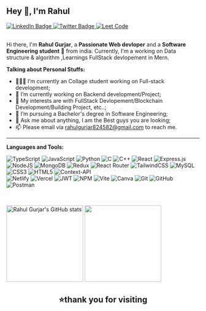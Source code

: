 ## Hey 👋, I'm Rahul

<div id="badges">
  <a href="https://www.linkedin.com/in/rahulgurjar247">
    <img src="https://img.shields.io/badge/LinkedIn-orange?style=for-the-badge&logo=linkedin&logoColor=white" alt="LinkedIn Badge"/>
  </a>
  <a href="https://twitter.com/RahulGurjar_247">
    <img src="https://img.shields.io/badge/Twitter-blue?style=for-the-badge&logo=twitter&logoColor=white" alt="Twitter Badge"/>
  </a>
  <a href="https://leetcode.com/u/Rahul_gurjar_247">
    <img src="https://img.shields.io/badge/Leetcode-yello?style=for-the-badge&logo=leetcode&logoColor=white" alt="Leet Code"/>
  </a>
</div>
<!-- <br /> -->
<br />

Hi there, I'm **Rahul Gurjar**, a **Passionate Web devloper** and a **Software Engineering student** 🚀 from india.  Currently, I'm a working on Data structure & algorithm ,Learnings FullStack devlopement in Mern.

 <!-- <img align="right" alt="GIF" src="https://i.pinimg.com/originals/e4/26/70/e426702edf874b181aced1e2fa5c6cde.gif" /> -->

**Talking about Personal Stuffs:**
- 👨🏽‍💻 I’m currently an Collage student working on Full-stack development;
- 🌱 I’m currently working on Backend development/Project; 
- 🤔 My interests are with FullStack Devlopement/Blockchain Development/Building Project, etc..;
- 💼 I’m pursuing a Bachelor's degree in Software Engineering;
- 💬 Ask me about anything, I am the Best guys you are looking;
- 📫 Please email via rahulgurjar824582@gmail.com to reach me.

---

**Languages and Tools:**  

![TypeScript](https://img.shields.io/badge/typescript-%23007ACC.svg?style=for-the-badge&logo=typescript&logoColor=white)
![JavaScript](https://img.shields.io/badge/javascript-%23323330.svg?style=for-the-badge&logo=javascript&logoColor=%23F7DF1E) 
![Python](https://img.shields.io/badge/python-3670A0?style=for-the-badge&logo=python&logoColor=ffdd54) 
![C](https://img.shields.io/badge/c-%2300599C.svg?style=for-the-badge&logo=c&logoColor=white) 
![C++](https://img.shields.io/badge/c++-%2300599C.svg?style=for-the-badge&logo=c%2B%2B&logoColor=white)
![React](https://img.shields.io/badge/react-%2320232a.svg?style=for-the-badge&logo=react&logoColor=%2361DAFB)
![Express.js](https://img.shields.io/badge/express.js-%23404d59.svg?style=for-the-badge&logo=express&logoColor=%2361DAFB)
![NodeJS](https://img.shields.io/badge/node.js-6DA55F?style=for-the-badge&logo=node.js&logoColor=white)
![MongoDB](https://img.shields.io/badge/MongoDB-%234ea94b.svg?style=for-the-badge&logo=mongodb&logoColor=white)
![Redux](https://img.shields.io/badge/redux-%23593d88.svg?style=for-the-badge&logo=redux&logoColor=white) 
![React Router](https://img.shields.io/badge/React_Router-CA4245?style=for-the-badge&logo=react-router&logoColor=white)
![TailwindCSS](https://img.shields.io/badge/tailwindcss-%2338B2AC.svg?style=for-the-badge&logo=tailwind-css&logoColor=white) 
![MySQL](https://img.shields.io/badge/mysql-4479A1.svg?style=for-the-badge&logo=mysql&logoColor=white) 
![CSS3](https://img.shields.io/badge/css3-%231572B6.svg?style=for-the-badge&logo=css3&logoColor=white)
![HTML5](https://img.shields.io/badge/html5-%23E34F26.svg?style=for-the-badge&logo=html5&logoColor=white)
![Context-API](https://img.shields.io/badge/Context--Api-000000?style=for-the-badge&logo=react)   
![Netlify](https://img.shields.io/badge/netlify-%23000000.svg?style=for-the-badge&logo=netlify&logoColor=#00C7B7)
![Vercel](https://img.shields.io/badge/vercel-%23000000.svg?style=for-the-badge&logo=vercel&logoColor=white) 
![JWT](https://img.shields.io/badge/JWT-black?style=for-the-badge&logo=JSON%20web%20tokens)
![NPM](https://img.shields.io/badge/NPM-%23CB3837.svg?style=for-the-badge&logo=npm&logoColor=white)
![Vite](https://img.shields.io/badge/vite-%23646CFF.svg?style=for-the-badge&logo=vite&logoColor=white) 
![Canva](https://img.shields.io/badge/Canva-%2300C4CC.svg?style=for-the-badge&logo=Canva&logoColor=white) 
![Git](https://img.shields.io/badge/git-%23F05033.svg?style=for-the-badge&logo=git&logoColor=white) 
![GitHub](https://img.shields.io/badge/github-%23121011.svg?style=for-the-badge&logo=github&logoColor=white) 
![Postman](https://img.shields.io/badge/Postman-FF6C37?style=for-the-badge&logo=postman&logoColor=white) 
 
  </br>
  <p align="left">
<img height="200px" src="https://github-readme-stats.vercel.app/api?username=rahulgurjar247&show_icons=true&count_private=true&title_color=ff0087&bg_color=fafbfc00&text_color=a2a2a2" alt="Rahul Gurjar's GitHub stats" />
<img align="centre" height="200px" src="https://github-readme-stats.vercel.app/api/top-langs/?username=rahulgurjar247&title_color=ff0087&bg_color=fafbfc00&text_color=35b5ff&hide=EJS" />
</p>
<!-- ![Rahul github stats](https://github-readme-stats.vercel.app/api?username=rahulgurjar247&show_icons=true&hide_border=true) -->

<h2 style="text-align:center;" align="center">  ⭐️thank you for visiting</h2> 
